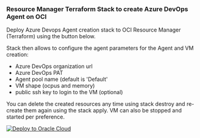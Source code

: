 
### Resource Manager Terraform Stack to create Azure DevOps Agent on OCI

Deploy Azure Devops Agent creation stack to OCI Resource Manager (Terraform) using the button below.
<p>
Stack then allows to configure the agent parameters for the Agent and VM creation:
<ul>
    <li>Azure DevOps organization url</li>
    <li>Azure DevOps PAT</li>
    <li>Agent pool name (default is 'Default'</li>
    <li>VM shape (ocpus and memory)</li>
    <li>public ssh key to login to the VM (optional)</li>
</ul>
<p>
You can delete the created resources any time using stack destroy and re-create them again using the stack apply.
VM can also be stopped and started per preference.
<p>

[![Deploy to Oracle Cloud](https://oci-resourcemanager-plugin.plugins.oci.oraclecloud.com/latest/deploy-to-oracle-cloud.svg)](https://cloud.oracle.com/resourcemanager/stacks/create?zipUrl=https://github.com/mikarinneoracle/Azure-DevOps-Agent-OCI-setup/releases/download/latest/azure-agent-stack.zip)
